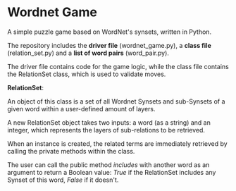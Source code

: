 # Wordnet Game
A simple puzzle game based on WordNet's synsets, written in Python.

The repository includes the **driver file** (wordnet_game.py), a **class file** (relation_set.py) and a **list of word pairs** (word_pair.py).

The driver file contains code for the game logic, while the class file contains the RelationSet class, which is used to validate moves.


**RelationSet**:

An object of this class is a set of all Wordnet Synsets and sub-Synsets of a given word within a user-defined amount of layers.

A new RelationSet object takes two inputs: a word (as a string) and an integer, which represents the layers of sub-relations to be retrieved.

When an instance is created, the related terms are immediately retrieved by calling the private methods within the class.

The user can call the public method *includes* with another word as an argument to return a Boolean value: *True* if the RelationSet includes any Synset of this word, *False* if it doesn't.
